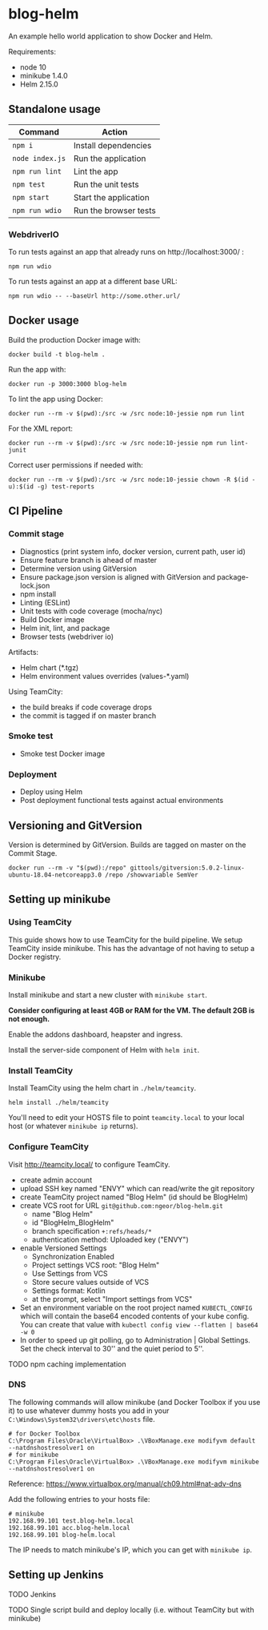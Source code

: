 # blog-helm

An example hello world application to show Docker and Helm.

Requirements:

- node 10
- minikube 1.4.0
- Helm 2.15.0

## Standalone usage

| Command         | Action                |
| --------------- | --------------------- |
| `npm i`         | Install dependencies  |
| `node index.js` | Run the application   |
| `npm run lint`  | Lint the app          |
| `npm test`      | Run the unit tests    |
| `npm start`     | Start the application |
| `npm run wdio`  | Run the browser tests |

### WebdriverIO

To run tests against an app that already runs on http://localhost:3000/ :

```
npm run wdio
```

To run tests against an app at a different base URL:

```
npm run wdio -- --baseUrl http://some.other.url/
```

## Docker usage

Build the production Docker image with:

```
docker build -t blog-helm .
```

Run the app with:

```
docker run -p 3000:3000 blog-helm
```

To lint the app using Docker:

```
docker run --rm -v $(pwd):/src -w /src node:10-jessie npm run lint
```

For the XML report:

```
docker run --rm -v $(pwd):/src -w /src node:10-jessie npm run lint-junit
```

Correct user permissions if needed with:

```
docker run --rm -v $(pwd):/src -w /src node:10-jessie chown -R $(id -u):$(id -g) test-reports
```

## CI Pipeline

### Commit stage

- Diagnostics (print system info, docker version, current path, user id)
- Ensure feature branch is ahead of master
- Determine version using GitVersion
- Ensure package.json version is aligned with GitVersion and package-lock.json
- npm install
- Linting (ESLint)
- Unit tests with code coverage (mocha/nyc)
- Build Docker image
- Helm init, lint, and package
- Browser tests (webdriver io)

Artifacts:

- Helm chart (\*.tgz)
- Helm environment values overrides (values-\*.yaml)

Using TeamCity:

- the build breaks if code coverage drops
- the commit is tagged if on master branch

### Smoke test

- Smoke test Docker image

### Deployment

- Deploy using Helm
- Post deployment functional tests against actual environments

## Versioning and GitVersion

Version is determined by GitVersion. Builds are tagged on master on the Commit
Stage.

```
docker run --rm -v "$(pwd):/repo" gittools/gitversion:5.0.2-linux-ubuntu-18.04-netcoreapp3.0 /repo /showvariable SemVer
```

## Setting up minikube

### Using TeamCity

This guide shows how to use TeamCity for the build pipeline. We setup TeamCity
inside minikube. This has the advantage of not having to setup a Docker
registry.

### Minikube

Install minikube and start a new cluster with `minikube start`.

**Consider configuring at least 4GB or RAM for the VM. The default 2GB is not
enough.**

Enable the addons dashboard, heapster and ingress.

Install the server-side component of Helm with `helm init`.

### Install TeamCity

Install TeamCity using the helm chart in `./helm/teamcity`.

```
helm install ./helm/teamcity
```

You'll need to edit your HOSTS file to point `teamcity.local` to your local host
(or whatever `minikube ip` returns).

### Configure TeamCity

Visit http://teamcity.local/ to configure TeamCity.

- create admin account
- upload SSH key named "ENVY" which can read/write the git repository
- create TeamCity project named "Blog Helm" (id should be BlogHelm)
- create VCS root for URL `git@github.com:ngeor/blog-helm.git`
  - name "Blog Helm"
  - id "BlogHelm_BlogHelm"
  - branch specification `+:refs/heads/*`
  - authentication method: Uploaded key ("ENVY")
- enable Versioned Settings
  - Synchronization Enabled
  - Project settings VCS root: "Blog Helm"
  - Use Settings from VCS
  - Store secure values outside of VCS
  - Settings format: Kotlin
  - at the prompt, select "Import settings from VCS"
- Set an environment variable on the root project named `KUBECTL_CONFIG` which
  will contain the base64 encoded contents of your kube config. You can create
  that value with `kubectl config view --flatten | base64 -w 0`
- In order to speed up git polling, go to Administration | Global Settings. Set
  the check interval to 30'' and the quiet period to 5''.

TODO npm caching implementation

### DNS

The following commands will allow minikube (and Docker Toolbox if you use it) to
use whatever dummy hosts you add in your `C:\Windows\System32\drivers\etc\hosts`
file.

    # for Docker Toolbox
    C:\Program Files\Oracle\VirtualBox> .\VBoxManage.exe modifyvm default --natdnshostresolver1 on
    # for minikube
    C:\Program Files\Oracle\VirtualBox> .\VBoxManage.exe modifyvm minikube --natdnshostresolver1 on

Reference: https://www.virtualbox.org/manual/ch09.html#nat-adv-dns

Add the following entries to your hosts file:

    # minikube
    192.168.99.101 test.blog-helm.local
    192.168.99.101 acc.blog-helm.local
    192.168.99.101 blog-helm.local

The IP needs to match minikube's IP, which you can get with `minikube ip`.

## Setting up Jenkins

TODO Jenkins

TODO Single script build and deploy locally (i.e. without TeamCity but with
minikube)
